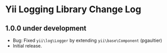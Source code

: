 # Yii Logging Library Change Log

## 1.0.0 under development

- Bug: Fixed `yii\log\Logger` by extending `yii\base\Component` (pgaultier)
- Initial release.
